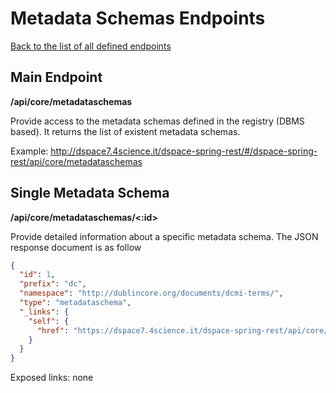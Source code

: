 # Metadata Schemas Endpoints
[Back to the list of all defined endpoints](endpoints.md)

## Main Endpoint
**/api/core/metadataschemas**   

Provide access to the metadata schemas defined in the registry (DBMS based). It returns the list of existent metadata schemas.

Example: <http://dspace7.4science.it/dspace-spring-rest/#/dspace-spring-rest/api/core/metadataschemas>

## Single Metadata Schema
**/api/core/metadataschemas/<:id>**

Provide detailed information about a specific metadata schema. The JSON response document is as follow
```json
{
  "id": 1,
  "prefix": "dc",
  "namespace": "http://dublincore.org/documents/dcmi-terms/",
  "type": "metadataschema",
  "_links": {
    "self": {
      "href": "https://dspace7.4science.it/dspace-spring-rest/api/core/metadataschemas/1"
    }
  }
}
```

Exposed links: none